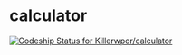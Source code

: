 # calculator
[![Codeship Status for Killerwpor/calculator](https://app.codeship.com/projects/38f8b5e0-7f3d-0138-d3c2-068c0ce045b2/status?branch=master)](https://app.codeship.com/projects/397477)
